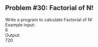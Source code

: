 ## Problem #30: Factorial of N!

Write a program to calculate Factorial of N!
<br>Example input:
<br>6
<br>Output:
<br>720
